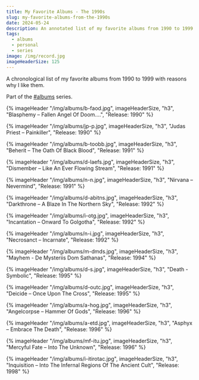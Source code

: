 ```yaml
---
title: My Favorite Albums - The 1990s
slug: my-favorite-albums-from-the-1990s
date: 2024-05-24
description: An annotated list of my favorite albums from 1990 to 1999.
tags:
  - albums
  - personal
  - series
image: /img/record.jpg
imageHeaderSize: 125
---
```


A chronological list of my favorite albums from 1990 to 1999 with reasons why I like them.

Part of the [#albums](/tags/albums/) series.

<div class="hr shadow mt2 mb2"></div>

{% imageHeader "/img/albums/b-faod.jpg", imageHeaderSize, "h3", "Blasphemy – Fallen Angel Of Doom....", "Release: 1990" %}

{% imageHeader "/img/albums/jp-p.jpg", imageHeaderSize, "h3", "Judas Priest – Painkiller", "Release: 1990" %}

{% imageHeader "/img/albums/b-toobb.jpg", imageHeaderSize, "h3", "Beherit – The Oath Of Black Blood", "Release: 1991" %}

{% imageHeader "/img/albums/d-laefs.jpg", imageHeaderSize, "h3", "Dismember – Like An Ever Flowing Stream", "Release: 1991" %}

{% imageHeader "/img/albums/n-n.jpg", imageHeaderSize, "h3", "Nirvana – Nevermind", "Release: 1991" %}

{% imageHeader "/img/albums/d-abitns.jpg", imageHeaderSize, "h3", "Darkthrone – A Blaze In The Northern Sky", "Release: 1992" %}

{% imageHeader "/img/albums/i-otg.jpg", imageHeaderSize, "h3", "Incantation – Onward To Golgotha", "Release: 1992" %}

{% imageHeader "/img/albums/n-i.jpg", imageHeaderSize, "h3", "Necrosanct – Incarnate", "Release: 1992" %}

{% imageHeader "/img/albums/m-dmds.jpg", imageHeaderSize, "h3", "Mayhem - De Mysteriis Dom Sathanas", "Release: 1994" %}

{% imageHeader "/img/albums/d-s.jpg", imageHeaderSize, "h3", "Death - Symbolic", "Release: 1995" %}

{% imageHeader "/img/albums/d-outc.jpg", imageHeaderSize, "h3", "Deicide – Once Upon The Cross", "Release: 1995" %}

{% imageHeader "/img/albums/a-hog.jpg", imageHeaderSize, "h3", "Angelcorpse – Hammer Of Gods", "Release: 1996" %}

{% imageHeader "/img/albums/a-etd.jpg", imageHeaderSize, "h3", "Asphyx – Embrace The Death", "Release: 1996" %}

{% imageHeader "/img/albums/mf-itu.jpg", imageHeaderSize, "h3", "Mercyful Fate – Into The Unknown", "Release: 1996" %}

{% imageHeader "/img/albums/i-itirotac.jpg", imageHeaderSize, "h3", "Inquisition – Into The Infernal Regions Of The Ancient Cult", "Release: 1998" %}
